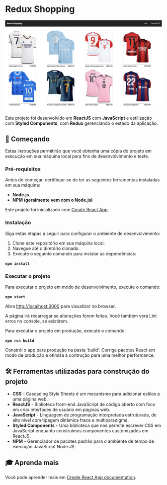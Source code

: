 # Redux Shopping

<img src="public/redux.png">

Este projeto foi desenvolvido em **ReactJS** com **JavaScript** e estilização com **Styled Components**, com **Redux**
gerenciando o estado da aplicação.

## 🚀 Começando

Estas instruções permitirão que você obtenha uma cópia do projeto em execução em sua máquina local para fins de desenvolvimento e teste.

### Pré-requisitos

Antes de começar, certifique-se de ter as seguintes ferramentas instaladas em sua máquina:

- **Node.js**
- **NPM (geralmente vem com o Node.js)**

Este projeto foi inicializado com [Create React App](https://github.com/facebook/create-react-app).

### Instalação

Siga estas etapas a seguir para configurar o ambiente de desenvolvimento:

1. Clone este repositório em sua máquina local.
2. Navegue até o diretório clonado.
3. Execute o seguinte comando para instalar as dependências:

  **``npm install``**

### Executar o projeto

Para executar o projeto em modo de desenvolvimento, execute o comando:

  **``npm start``**

Abra [http://localhost:3000](http://localhost:3000) para visualizar no browser.

A página irá recarregar se alterações forem feitas.
Você também verá Lint erros no console, se existirem.

Para executar o projeto em produção, execute o comando:

  **``npm run build``**

Constrói o app para produção na pasta 'build'.
Corrige pacotes React em modo de produção e otimiza a contrução para uma melhor performance.

## 🛠️ Ferramentas utilizadas para construção do projeto

* **CSS** - Cascading Style Sheets é um mecanismo para adicionar estilos a uma página web.
* **ReactJS** - Biblioteca front-end JavaScript de código aberto com foco em criar interfaces de usuário em páginas web.
* **JavaScript** - Linguagem de programação interpretada estruturada, de alto nível com tipagem dinâmica fraca e multiparadigma.
* **Styled Components** - Uma biblioteca que nos permite escrever CSS em JavaScript enquanto construímos componentes customizados em ReactJS.
* **NPM** - Gerenciador de pacotes padrão para o ambiente de tempo de execução JavaScript Node.JS.

## 🎓 Aprenda mais

Você pode aprender mais em [Create React App documentation](https://facebook.github.io/create-react-app/docs/getting-started).
